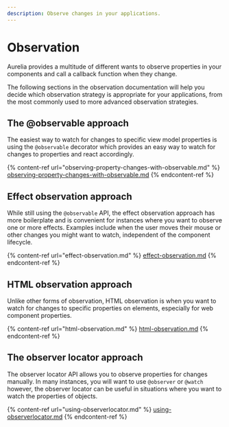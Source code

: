 ```yaml
---
description: Observe changes in your applications.
---
```


# Observation

Aurelia provides a multitude of different wants to observe properties in your components and call a callback function when they change.

The following sections in the observation documentation will help you decide which observation strategy is appropriate for your applications, from the most commonly used to more advanced observation strategies.

## The @observable approach

The easiest way to watch for changes to specific view model properties is using the `@observable` decorator which provides an easy way to watch for changes to properties and react accordingly.

{% content-ref url="observing-property-changes-with-observable.md" %}
[observing-property-changes-with-observable.md](observing-property-changes-with-observable.md)
{% endcontent-ref %}

## Effect observation approach

While still using the `@observable` API, the effect observation approach has more boilerplate and is convenient for instances where you want to observe one or more effects. Examples include when the user moves their mouse or other changes you might want to watch, independent of the component lifecycle.

{% content-ref url="effect-observation.md" %}
[effect-observation.md](effect-observation.md)
{% endcontent-ref %}

## HTML observation approach

Unlike other forms of observation, HTML observation is when you want to watch for changes to specific properties on elements, especially for web component properties.

{% content-ref url="html-observation.md" %}
[html-observation.md](html-observation.md)
{% endcontent-ref %}

## The observer locator approach

The observer locator API allows you to observe properties for changes manually. In many instances, you will want to use `@observer` or `@watch` however, the observer locator can be useful in situations where you want to watch the properties of objects.

{% content-ref url="using-observerlocator.md" %}
[using-observerlocator.md](using-observerlocator.md)
{% endcontent-ref %}
